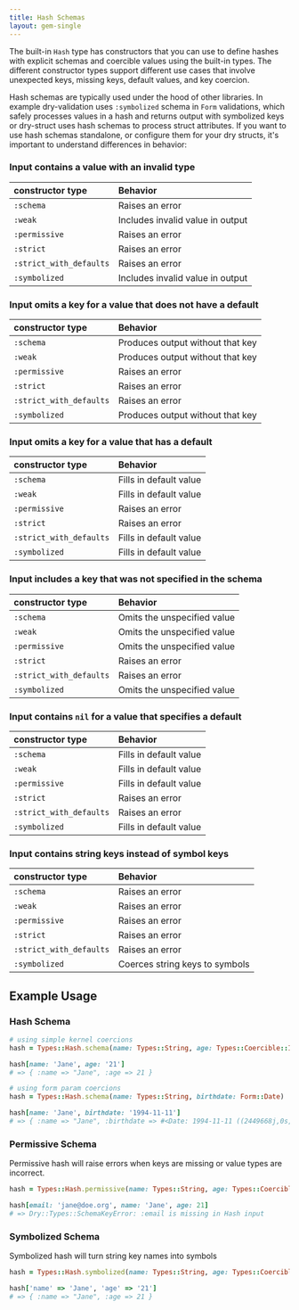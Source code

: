 ```yaml
---
title: Hash Schemas
layout: gem-single
---
```


The built-in `Hash` type has constructors that you can use to define hashes with explicit schemas and coercible values using the built-in types. The different constructor types support different use cases that involve unexpected keys, missing keys, default values, and key coercion.

Hash schemas are typically used under the hood of other libraries. In example dry-validation uses `:symbolized` schema in `Form` validations, which safely processes values in a hash and returns output with symbolized keys or dry-struct uses hash schemas to process struct attributes. If you want to use hash schemas standalone, or configure them for your dry structs, it's important to understand differences in behavior:

### Input contains a value with an invalid type

| constructor type      | Behavior                         |
| :----                 | :---                             |
| `:schema`               | Raises an error                  |
| `:weak`                 | Includes invalid value in output |
| `:permissive`           | Raises an error                  |
| `:strict`               | Raises an error                  |
| `:strict_with_defaults` | Raises an error                  |
| `:symbolized`           | Includes invalid value in output |

### Input omits a key for a value that does not have a default

| constructor type      | Behavior                         |
| :----                 | :---                             |
| `:schema`               | Produces output without that key |
| `:weak`                 | Produces output without that key |
| `:permissive`           | Raises an error                  |
| `:strict`               | Raises an error                  |
| `:strict_with_defaults` | Raises an error                  |
| `:symbolized`           | Produces output without that key |

### Input omits a key for a value that has a default

| constructor type      | Behavior               |
| :----                 | :---                   |
| `:schema`               | Fills in default value |
| `:weak`                 | Fills in default value |
| `:permissive`           | Raises an error        |
| `:strict`               | Raises an error        |
| `:strict_with_defaults` | Fills in default value |
| `:symbolized`           | Fills in default value |

### Input includes a key that was not specified in the schema

| constructor type      | Behavior                    |
| :----                 | :---                        |
| `:schema`               | Omits the unspecified value |
| `:weak`                 | Omits the unspecified value |
| `:permissive`           | Omits the unspecified value |
| `:strict`               | Raises an error             |
| `:strict_with_defaults` | Raises an error             |
| `:symbolized`           | Omits the unspecified value |

### Input contains `nil` for a value that specifies a default

| constructor type      | Behavior               |
| :----                 | :---                   |
| `:schema`               | Fills in default value |
| `:weak`                 | Fills in default value |
| `:permissive`           | Fills in default value |
| `:strict`               | Raises an error        |
| `:strict_with_defaults` | Raises an error        |
| `:symbolized`           | Fills in default value |

### Input contains string keys instead of symbol keys

| constructor type      | Behavior                       |
| :----                 | :---                           |
| `:schema`               | Raises an error                |
| `:weak`                 | Raises an error                |
| `:permissive`           | Raises an error                |
| `:strict`               | Raises an error                |
| `:strict_with_defaults` | Raises an error                |
| `:symbolized`           | Coerces string keys to symbols |

## Example Usage

### Hash Schema

``` ruby
# using simple kernel coercions
hash = Types::Hash.schema(name: Types::String, age: Types::Coercible::Int)

hash[name: 'Jane', age: '21']
# => { :name => "Jane", :age => 21 }

# using form param coercions
hash = Types::Hash.schema(name: Types::String, birthdate: Form::Date)

hash[name: 'Jane', birthdate: '1994-11-11']
# => { :name => "Jane", :birthdate => #<Date: 1994-11-11 ((2449668j,0s,0n),+0s,2299161j)> }
```

### Permissive Schema

Permissive hash will raise errors when keys are missing or value types are incorrect.

``` ruby
hash = Types::Hash.permissive(name: Types::String, age: Types::Coercible::Int)

hash[email: 'jane@doe.org', name: 'Jane', age: 21]
# => Dry::Types::SchemaKeyError: :email is missing in Hash input
```

### Symbolized Schema

Symbolized hash will turn string key names into symbols

``` ruby
hash = Types::Hash.symbolized(name: Types::String, age: Types::Coercible::Int)

hash['name' => 'Jane', 'age' => '21']
# => { :name => "Jane", :age => 21 }
```

